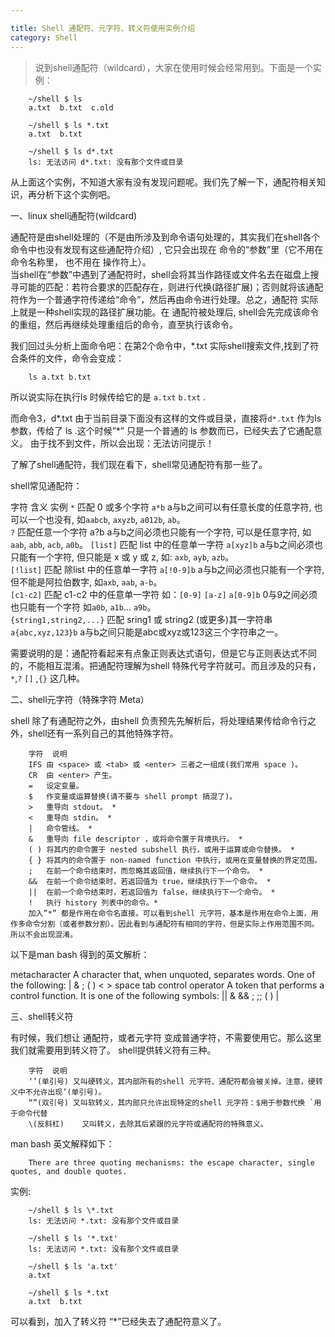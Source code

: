 ```yaml
---

title: Shell 通配符、元字符、转义符使用实例介绍
category: Shell
---
```



> 说到shell通配符（wildcard），大家在使用时候会经常用到。下面是一个实例：

		~/shell $ ls
		a.txt  b.txt  c.old

		~/shell $ ls *.txt
		a.txt  b.txt

		~/shell $ ls d*.txt
		ls: 无法访问 d*.txt: 没有那个文件或目录

从上面这个实例，不知道大家有没有发现问题呢。我们先了解一下，通配符相关知识，再分析下这个实例吧。

一、linux shell通配符(wildcard)

通配符是由shell处理的（不是由所涉及到命令语句处理的，其实我们在shell各个命令中也没有发现有这些通配符介绍）, 它只会出现在 命令的“参数”里（它不用在 命令名称里， 也不用在 操作符上）。<br>
当shell在“参数”中遇到了通配符时，shell会将其当作路径或文件名去在磁盘上搜寻可能的匹配：若符合要求的匹配存在，则进行代换(路径扩展)；否则就将该通配符作为一个普通字符传递给“命令”，然后再由命令进行处理。总之，通配符 实际上就是一种shell实现的路径扩展功能。在 通配符被处理后, shell会先完成该命令的重组，然后再继续处理重组后的命令，直至执行该命令。



我们回过头分析上面命令吧：在第2个命令中，*.txt 实际shell搜索文件,找到了符合条件的文件，命令会变成：

	    ls a.txt b.txt

所以说实际在执行ls 时候传给它的是 `a.txt` `b.txt` .



而命令3，d*.txt 由于当前目录下面没有这样的文件或目录，直接将`d*.txt` 作为ls 参数，传给了 ls .这个时候”*” 只是一个普通的 ls 参数而已，已经失去了它通配意义。 由于找不到文件，所以会出现：无法访问提示！

了解了shell通配符，我们现在看下，shell常见通配符有那一些了。

shell常见通配符：

字符	含义	实例
`*`	匹配 0 或多个字符	`a*b`  a与b之间可以有任意长度的任意字符, 也可以一个也没有, 如`aabcb`, `axyzb`, `a012b`, `ab`。<br>
`?`	匹配任意一个字符	a?b  a与b之间必须也只能有一个字符, 可以是任意字符, 如`aab`, `abb`, `acb`, `a0b`。
`[list]` 	匹配 list 中的任意单一字符	`a[xyz]b`   a与b之间必须也只能有一个字符, 但只能是 x 或 y 或 z, 如: `axb`, `ayb`, `azb`。<br>
`[!list]` 	匹配 除list 中的任意单一字符	`a[!0-9]b`  a与b之间必须也只能有一个字符, 但不能是阿拉伯数字, 如`axb`, `aab`, `a-b`。<br>
`[c1-c2]`	匹配 c1-c2 中的任意单一字符 如：`[0-9]` `[a-z]`	`a[0-9]b`  0与9之间必须也只能有一个字符 如`a0b`, `a1b`... `a9b`。<br>
`{string1,string2,...}`	匹配 sring1 或 string2 (或更多)其一字符串	`a{abc,xyz,123}b`    a与b之间只能是abc或xyz或123这三个字符串之一。<br>


需要说明的是：通配符看起来有点象正则表达式语句，但是它与正则表达式不同的，不能相互混淆。把通配符理解为shell 特殊代号字符就可。而且涉及的只有，`*`,`?` `[]` ,`{}` 这几种。





二、shell元字符（特殊字符 Meta）

shell 除了有通配符之外，由shell 负责预先先解析后，将处理结果传给命令行之外，shell还有一系列自己的其他特殊字符。

		字符	说明
		IFS	由 <space> 或 <tab> 或 <enter> 三者之一组成(我们常用 space )。
		CR	由 <enter> 产生。
		=	设定变量。
		$	作变量或运算替换(请不要与 shell prompt 搞混了)。
		>	重导向 stdout。 *
		<	重导向 stdin。 *
		|	命令管线。 *
		&	重导向 file descriptor ，或将命令置于背境执行。 *
		( )	将其内的命令置于 nested subshell 执行，或用于运算或命令替换。 *
		{ }	将其内的命令置于 non-named function 中执行，或用在变量替换的界定范围。
		;	在前一个命令结束时，而忽略其返回值，继续执行下一个命令。 *
		&&	在前一个命令结束时，若返回值为 true，继续执行下一个命令。 *
		||	在前一个命令结束时，若返回值为 false，继续执行下一个命令。 *
		!	执行 history 列表中的命令。*
		加入”*” 都是作用在命令名直接。可以看到shell 元字符，基本是作用在命令上面，用作多命令分割（或者参数分割）。因此看到与通配符有相同的字符，但是实际上作用范围不同。所以不会出现混淆。



以下是man bash 得到的英文解析：

metacharacter
              A character that, when unquoted, separates words.  One of the following:
              |  & ; ( ) < > space tab
control operator
              A token that performs a control function.  It is one of the following symbols:
              || & && ; ;; ( ) | <newline>



三、shell转义符

有时候，我们想让 通配符，或者元字符 变成普通字符，不需要使用它。那么这里我们就需要用到转义符了。 shell提供转义符有三种。

		字符	说明
		‘’(单引号)	又叫硬转义，其内部所有的shell 元字符、通配符都会被关掉。注意，硬转义中不允许出现’(单引号)。
		“”(双引号)	又叫软转义，其内部只允许出现特定的shell 元字符：$用于参数代换 `用于命令代替
		\(反斜杠)	  又叫转义，去除其后紧跟的元字符或通配符的特殊意义。

man bash 英文解释如下：

		There are three quoting mechanisms: the escape character, single quotes, and double quotes.

实例:

		~/shell $ ls \*.txt
		ls: 无法访问 *.txt: 没有那个文件或目录

		~/shell $ ls '*.txt'
		ls: 无法访问 *.txt: 没有那个文件或目录

		~/shell $ ls 'a.txt'
		a.txt

		~/shell $ ls *.txt
		a.txt  b.txt

可以看到，加入了转义符 “*”已经失去了通配符意义了。
